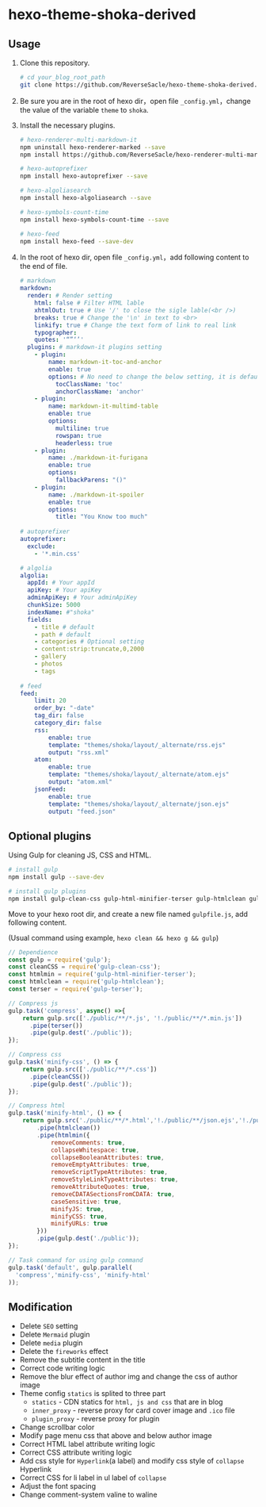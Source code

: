 # hexo-theme-shoka-derived
## Usage

1. Clone this repository.

   ```bash
   # cd your_blog_root_path
   git clone https://github.com/ReverseSacle/hexo-theme-shoka-derived.git ./themes/shoka
   ```

2. Be sure you are in the root of hexo dir，open file `_config.yml`，change the value of  the variable `theme` to `shoka`.  

3. Install the necessary plugins.

   ```bash
   # hexo-renderer-multi-markdown-it
   npm uninstall hexo-renderer-marked --save
   npm install https://github.com/ReverseSacle/hexo-renderer-multi-markdown-it.git --save
   
   # hexo-autoprefixer
   npm install hexo-autoprefixer --save
   
   # hexo-algoliasearch
   npm install hexo-algoliasearch --save
   
   # hexo-symbols-count-time
   npm install hexo-symbols-count-time --save
   
   # hexo-feed
   npm install hexo-feed --save-dev
   ```

4. In the root of hexo dir, open file `_config.yml`，add following content to the end of file.

   ```yaml
   # markdown
   markdown:
     render: # Render setting
       html: false # Filter HTML lable
       xhtmlOut: true # Use '/' to close the sigle lable(<br />)
       breaks: true # Change the '\n' in text to <br>
       linkify: true # Change the text form of link to real link
       typographer: 
       quotes: '“”‘’'
     plugins: # markdown-it plugins setting
       - plugin:
           name: markdown-it-toc-and-anchor
           enable: true
           options: # No need to change the below setting, it is default
             tocClassName: 'toc'
             anchorClassName: 'anchor'
       - plugin:
           name: markdown-it-multimd-table
           enable: true
           options:
             multiline: true
             rowspan: true
             headerless: true
       - plugin:
           name: ./markdown-it-furigana
           enable: true
           options:
             fallbackParens: "()"
       - plugin:
           name: ./markdown-it-spoiler
           enable: true
           options:
             title: "You Know too much"
     
   # autoprefixer
   autoprefixer:
     exclude:
       - '*.min.css'
   
   # algolia
   algolia:
     appId: # Your appId
     apiKey: # Your apiKey
     adminApiKey: # Your adminApiKey
     chunkSize: 5000
     indexName: #"shoka"
     fields:
       - title # default
       - path # default
       - categories # Optional setting
       - content:strip:truncate,0,2000
       - gallery
       - photos
       - tags
       
   # feed
   feed:
       limit: 20
       order_by: "-date"
       tag_dir: false
       category_dir: false
       rss:
           enable: true
           template: "themes/shoka/layout/_alternate/rss.ejs"
           output: "rss.xml"
       atom:
           enable: true
           template: "themes/shoka/layout/_alternate/atom.ejs"
           output: "atom.xml"
       jsonFeed:
           enable: true
           template: "themes/shoka/layout/_alternate/json.ejs"
           output: "feed.json"
   ```

## Optional plugins

Using Gulp for cleaning JS, CSS and HTML.

```bash
# install gulp
npm install gulp --save-dev

# install gulp plugins
npm install gulp-clean-css gulp-html-minifier-terser gulp-htmlclean gulp-terser --save-dev
```

Move to your hexo root dir, and create a new file named `gulpfile.js`, add following content.

(Usual command using example, `hexo clean && hexo g && gulp`)

```javascript
// Dependience
const gulp = require('gulp');
const cleanCSS = require('gulp-clean-css');
const htmlmin = require('gulp-html-minifier-terser');
const htmlclean = require('gulp-htmlclean');
const terser = require('gulp-terser');

// Compress js
gulp.task('compress', async() =>{
	return gulp.src(['./public/**/*.js', '!./public/**/*.min.js'])
	  .pipe(terser())
	  .pipe(gulp.dest('./public'));
});

// Compress css
gulp.task('minify-css', () => {
	return gulp.src(['./public/**/*.css'])
	  .pipe(cleanCSS())
      .pipe(gulp.dest('./public'));
});

// Compress html
gulp.task('minify-html', () => {
    return gulp.src('./public/**/*.html','!./public/**/json.ejs','!./public/**/atom.ejs','!./public/**/rss.ejs')
		.pipe(htmlclean())
		.pipe(htmlmin({
			removeComments: true,
			collapseWhitespace: true,
			collapseBooleanAttributes: true,
			removeEmptyAttributes: true,
			removeScriptTypeAttributes: true,
			removeStyleLinkTypeAttributes: true,
			removeAttributeQuotes: true,
			removeCDATASectionsFromCDATA: true,
			caseSensitive: true,
			minifyJS: true,
			minifyCSS: true,
			minifyURLs: true
		}))
		.pipe(gulp.dest('./public'));
});

// Task command for using gulp command
gulp.task('default', gulp.parallel(
  'compress','minify-css', 'minify-html'
));
```

## Modification

+ Delete `SEO` setting
+ Delete `Mermaid` plugin
+ Delete `media` plugin
+ Delete the `fireworks` effect
+ Remove the subtitle content in the title
+ Correct code writing logic
+ Remove the blur effect of author img and change the css of author image
+ Theme config `statics` is splited to three part
  + `statics` - CDN statics for `html, js and css` that are in blog
  + `inner_proxy` - reverse proxy for card cover image and `.ico` file
  + `plugin_proxy` - reverse proxy for plugin
+ Change scrollbar color
+ Modify page menu css that above and below author image
+ Correct HTML label attribute writing logic
+ Correct CSS attribute writing logic
+ Add css style for `Hyperlink`(a label) and modify css style of `collapse` Hyperlink
+ Correct CSS for li label in ul label of `collapse` 
+ Adjust the font spacing
+ Change comment-system valine to waline
